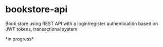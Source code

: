 # bookstore-api
Book store using REST API with a login/register authentication based on JWT tokens, transactional system

\*in progress\*
